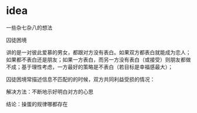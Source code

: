 # idea
 一些杂七杂八的想法

囚徒困境

讲的是一对彼此爱慕的男女，都跟对方没有表白。如果双方都表白就能成为恋人；如果都不表白还是朋友；如果一方表白，而另一方没有表白（或接受）则朋友都做不成；基于理性考虑，一方最好的策略是不表白（若目标是幸福感最大）；

囚徒困境常描述信息不匹配的的时候，双方共同利益受损的情况：

解决方法：不断地示好明白对方的心思

结论：操蛋的规律哪都存在